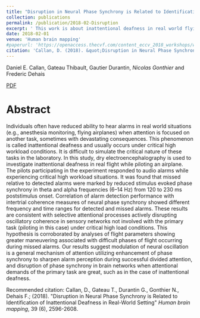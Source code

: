 ```yaml
---
title: "Disruption in Neural Phase Synchrony is Related to Identification of Inattentional Deafness in Real-World Setting"
collection: publications
permalink: /publication/2018-02-Disruption
excerpt: ' This work is about inattentional deafness in real world flying conditions.'
date: 2018-02-01
venue: 'Human brain mapping'
#paperurl: 'https://openaccess.thecvf.com/content_eccv_2018_workshops/w13/html/Gonthier_Weakly_Supervised_Object_Detection_in_Artworks_ECCVW_2018_paper.html'
citation: 'Callan, D. (2018). &quot;Disruption in Neural Phase Synchrony is Related to Identification of Inattentional Deafness in Real-World Setting&quot; <i>Human brain mapping</i>.'
---
```


Daniel E. Callan, Gateau Thibault, Gautier Durantin, *Nicolas Gonthier* and Frederic Dehais

[PDF](https://arxiv.org/pdf/1810.02569.pdf)

Abstract
======

Individuals often have reduced ability to hear alarms in real world situations (e.g., anesthesia monitoring, flying airplanes) when attention is focused on another task, sometimes with devastating consequences. This phenomenon is called inattentional deafness and usually occurs under critical high workload conditions. It is difficult to simulate the critical nature of these tasks in the laboratory. In this study, dry electroencephalography is used to investigate inattentional deafness in real flight while piloting an airplane. The pilots participating in the experiment responded to audio alarms while experiencing critical high workload situations. It was found that missed relative to detected alarms were marked by reduced stimulus evoked phase synchrony in theta and alpha frequencies (6–14 Hz) from 120 to 230 ms poststimulus onset. Correlation of alarm detection performance with intertrial coherence measures of neural phase synchrony showed different frequency and time ranges for detected and missed alarms. These results are consistent with selective attentional processes actively disrupting oscillatory coherence in sensory networks not involved with the primary task (piloting in this case) under critical high load conditions. This hypothesis is corroborated by analyses of flight parameters showing greater maneuvering associated with difficult phases of flight occurring during missed alarms. Our results suggest modulation of neural oscillation is a general mechanism of attention utilizing enhancement of phase synchrony to sharpen alarm perception during successful divided attention, and disruption of phase synchrony in brain networks when attentional demands of the primary task are great, such as in the case of inattentional deafness.


Recommended citation: Callan, D., Gateau T., Durantin G., Gonthier N., Dehais F.; (2018). "Disruption in Neural Phase Synchrony is Related to Identification of Inattentional Deafness in Real-World Setting" <i>Human brain mapping</i>, 39 (6), 2596-2608.
